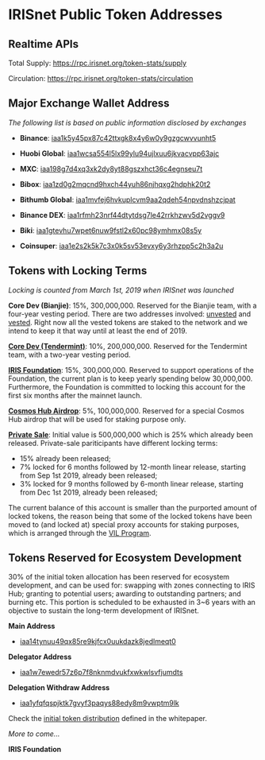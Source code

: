 # IRISnet Public Token Addresses 

## Realtime APIs 

Total Supply: https://rpc.irisnet.org/token-stats/supply

Circulation: https://rpc.irisnet.org/token-stats/circulation


## Major Exchange Wallet Address

_The following list is based on public information disclosed by exchanges_

- **Binance**: [iaa1k5y45px87c42ttxgk8x4y6w0y9gzgcwvvunht5](https://www.irisplorer.io/#/address/iaa1k5y45px87c42ttxgk8x4y6w0y9gzgcwvvunht5)

- **Huobi Global**: [iaa1wcsa554l5lx99ylu94ujlxuu6jkvacvpp63ajc](https://www.irisplorer.io/#/address/iaa1wcsa554l5lx99ylu94ujlxuu6jkvacvpp63ajc)

- **MXC**: [iaa198g7d4xq3xk2dy8yt88gszxhct36c4egnseu7t](https://www.irisplorer.io/#/address/iaa198g7d4xq3xk2dy8yt88gszxhct36c4egnseu7t)

- **Bibox**: [iaa1zd0g2mqcnd9hxch44yuh86njhqxg2hdphk20t2](https://www.irisplorer.io/#/address/iaa1zd0g2mqcnd9hxch44yuh86njhqxg2hdphk20t2)

- **Bithumb Global**: [iaa1mvfej6hvkuplcvm9aa2qdeh54npvdnshzcjpat](https://www.irisplorer.io/#/address/iaa1mvfej6hvkuplcvm9aa2qdeh54npvdnshzcjpat)

- **Binance DEX**: [iaa1rfmh23nrf44dtytdsg7le42rrkhzwv5d2vggv9](https://www.irisplorer.io/#/address/iaa1rfmh23nrf44dtytdsg7le42rrkhzwv5d2vggv9)

- **Biki**: [iaa1gtevhu7wpet6nuw9fstl2x60pc98ymhmx08s5y](https://www.irisplorer.io/#/address/iaa1gtevhu7wpet6nuw9fstl2x60pc98ymhmx08s5y)

- **Coinsuper**: [iaa1e2s2k5k7c3x0k5sv53evxy6y3rhzpp5c2h3a2u](https://www.irisplorer.io/#/address/iaa1e2s2k5k7c3x0k5sv53evxy6y3rhzpp5c2h3a2u)

## Tokens with Locking Terms
_Locking is counted from March 1st, 2019 when IRISnet was launched_ 

**Core Dev (Bianjie)**:	15%, 300,000,000.  Reserved for the Bianjie team, with a four-year vesting period. There are two addresses involved: [unvested](https://www.irisplorer.io/#/address/iaa1t3alcjnr7qwje9qs0axah4mwp9jvl8vns9y9gu) and [vested](https://www.irisplorer.io/#/address/iaa156lnmahxx53yxduxax7pu6rdf6dy44edejtnpk). Right now all the vested tokens are staked to the network and we intend to keep it that way until at least the end of 2019.

**[Core Dev (Tendermint)](https://www.irisplorer.io/#/address/iaa13wqpy0ehazj7alvyc8ch36dsszp704pwts47wc)**:	10%, 200,000,000.  Reserved for the Tendermint team, with a two-year vesting period.

**[IRIS Foundation](https://www.irisplorer.io/#/address/iaa1p7qu0acxgwrg059va65cl8sq3w9japnkj93vrc)**:	15%, 300,000,000. 	Reserved to support operations of the Foundation, the current plan is to keep yearly spending below 30,000,000.  Furthermore, the Foundation is committed to locking this account for the first six months after the mainnet launch.   

**[Cosmos Hub Airdrop](https://www.irisplorer.io/#/address/iaa1y4ze04mauet065h2eehr5cwpskr7j6275j46ch)**:	5%, 100,000,000. 	Reserved for a special Cosmos Hub airdrop that will be used for staking purpose only.

**[Private Sale](https://www.irisplorer.io/#/address/iaa1n5x9ng3ufr29nw4eauzq6pkwzgkqrxdgacph4t)**: Initial value is 	500,000,000	which is 25% which already been released.  Private-sale pariticipants have different locking terms:
 - 15% already been released;
 - 7% locked for 6 months followed by 12-month linear release, starting from Sep 1st 2019, already been released; 
 - 3% locked for 9 months followed by 6-month linear release, starting from Dec 1st 2019, already been released; 
 
The current balance of this account is smaller than the purported amount of locked tokens, the reason being that some of the locked tokens have been moved to (and locked at) special proxy accounts for staking purposes, which is arranged through the [VIL Program](vil_authorization_letter_template.md).

## Tokens Reserved for Ecosystem Development

30% of the initial token allocation has been reserved for ecosystem development, and can be used for: swapping with zones connecting to IRIS Hub; granting to potential users; awarding to outstanding partners; and burning etc. This portion is scheduled to be exhausted in 3~6 years with an objective to sustain the long-term development of IRISnet.  

**Main Address**
- [iaa14tynuu49qx85re9kjfcx0uukdazk8jedlmeqt0](https://www.irisplorer.io/#/address/iaa14tynuu49qx85re9kjfcx0uukdazk8jedlmeqt0)

**Delegator Address**
- [iaa1w7ewedr57z6p7f8nknmdvukfxwkwlsvfjumdts](https://www.irisplorer.io/#/address/iaa1w7ewedr57z6p7f8nknmdvukfxwkwlsvfjumdts)

**Delegation Withdraw Address**
- [iaa1yfqfqspjktk7gvyf3paqys88edy8m9vwptm9lk](https://www.irisplorer.io/#/address/iaa1yfqfqspjktk7gvyf3paqys88edy8m9vwptm9lk)

Check the [initial token distribution](https://github.com/irisnet/irisnet/blob/master/WHITEPAPER.md#initial-token-distribution) defined in the whitepaper.

_More to come..._
 

**IRIS Foundation**
